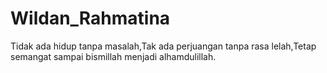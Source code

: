 # Wildan_Rahmatina
Tidak ada hidup tanpa masalah,Tak ada perjuangan tanpa rasa lelah,Tetap semangat sampai bismillah menjadi alhamdulillah.
